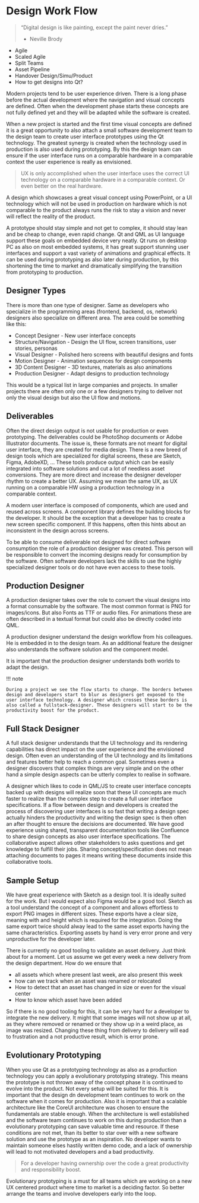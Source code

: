 # Design Work Flow

> “Digital design is like painting, except the paint never dries.”
> - Neville Brody

* Agile
* Scaled Agile
* Split Teams
* Asset Pipeline
* Handover Design/Simu/Product
* How to get designs into Qt?

Modern projects tend to be user experience driven. There is a long phase before the actual development where the navigation and visual concepts are defined. Often when the development phase starts these concepts are not fully defined yet and they will be adapted while the software is created.

When a new project is started and the first time visual concepts are defined it is a great opportunity to also attach a small software development team to the design team to create user interface prototypes using the Qt technology. The greatest synergy is created when the technology used in production is also used during prototyping. By this the design team can ensure if the user interface runs on a comparable hardware in a comparable context the user experience is really as envisioned.

> UX is only accomplished when the user interface uses the correct UI technology on a comparable hardware in a comparable context. Or even better on the real hardware.

A design which showcases a great visual concept using PowerPoint, or a UI technology which will not be used in production on hardware which is not comparable to the product always runs the risk to stay a vision and never will reflect the reality of the product.

A prototype should stay simple and not get to complex, it should stay lean and be cheap to change, even rapid change. Qt and QML as UI language support these goals on embedded device very neatly. Qt runs on desktop PC as also on most embedded systems, it has great support stunning user interfaces and support a vast variety of animations and graphical effects. It can be used during prototyping as also later during production, by this shortening the time to market and dramatically simplifying the transition from prototyping to production.

## Designer Types

There is more than one type of designer. Same as developers who specialize in the programming areas (frontend, backend, os, network) designers also specialize on different area. The area could be something like this:

* Concept Designer - New user interface concepts
* Structure/Navigation - Design the UI flow, screen transitions, user stories, personas
* Visual Designer - Polished hero screens with beautiful designs and fonts
* Motion Designer - Animation sequences for design components
* 3D Content Designer - 3D textures, materials as also animations
* Production Designer - Adapt designs to production technology

This would be a typical list in large companies and projects. In smaller projects there are often only one or a few designers trying to deliver not only the visual design but also the UI flow and motions.

## Deliverables

Often the direct design output is not usable for production or even prototyping. The deliverables could be PhotoShop documents or Adobe Illustrator documents. The issue is, these formats are not meant for digital user interface, they are created for media design. There is a new breed of design tools which are specialized for digital screens, these are Sketch, Figma, AdobeXD, ... These tools produce output which can be easily integrated into software solutions and cut a lot of needless asset conversions. They are more direct and increase the designer developer rhythm to create a better UX. Assuming we mean the same UX, as UX running on a comparable HW using a production technology in a comparable context.

A modern user interface is composed of components, which are used and reused across screens. A component library defines the building blocks for the developer. It should be the exception that a developer has to create a new screen specific component. If this happens, often this hints about an inconsistent in the design across screens.

To be able to consume deliverable not designed for direct software consumption the role of a production designer was created. This person will be responsible to convert the incoming designs ready for consumption by the software. Often software developers lack the skills to use the highly specialized designer tools or do not have even access to these tools.


## Production Designer

A production designer takes over the role to convert the visual designs into a format consumable by the software. The most common format is PNG for images/icons. But also Fonts as TTF or audio files. For animations these are often described in a textual format but could also be directly coded into QML.

A production designer understand the design workflow from his colleagues. He is embedded in to the design team. As an additional feature the designer also understands the software solution and the component model.

It is important that the production designer understands both worlds to adapt the design.

!!! note

    During a project we see the flow starts to change. The borders between design and developers start to blur as designers get exposed to the user interface technology. A designer which crosses these borders is also called a fullstack-designer. These designers will start to be the productivity boost for the product.

## Full Stack Designer

A full stack designer understands that the UI technology and its rendering capabilities has direct impact on the user experience and the envisioned design. Often even an understanding of the UI technology and its limitations and features better help to reach a common goal. Sometimes even a designer discovers that complex things are very simple and on the other hand a simple design aspects can be utterly complex to realise in software.

A designer which likes to code in QML/JS to create user interface concepts backed up with designs will realize soon that these UI concepts are much faster to realize than the complex step to create a full user interface specifications. If a flow between design and developers is created the process of discovering user interfaces is so fast that writing a design spec actually hinders the productivity and writing the design spec is then often an after thought to ensure the decisions are documented. We have good experience using shared, transparent documentation tools like Confluence to share design concepts as also user interface specifications. The collaborative aspect allows other stakeholders to asks questions and get knowledge to fulfill their jobs. Sharing concept/specification does not mean attaching documents to pages it means writing these documents inside this collaborative tools.

## Sample Setup

We have great experience with Sketch as a design tool. It is ideally suited for the work. But I would expect also Figma would be a good tool. Sketch as a tool understand the concept of a component and allows effortless to export PNG images in different sizes. These exports have a clear size, meaning with and height which is required for the integration. Doing the same export twice should alway lead to the same asset exports having the same characteristics. Exporting assets by hand is very error prone and very unproductive for the developer later.

There is currently no good tooling to validate an asset delivery. Just think about for a moment. Let us assume we get every week a new delivery from the design department. How do we ensure that

- all assets which where present last week, are also present this week
- how can we track when an asset was renamed or relocated
- How to detect that an asset has changed in size or even for the visual center
- How to know which asset have been added

So if there is no good tooling for this, it can be very hard for a developer to integrate the new delivery. It might that some images will not show up at all, as they where removed or renamed or they show up in a weird place, as image was resized. Changing these thing from delivery to delivery will ead to frustration and a not productive result, which is error prone.


## Evolutionary Prototyping

When you use Qt as a prototyping technology as also as a production technology you can apply a evolutionary prototyping strategy. This means the prototype is not thrown away of the concept phase it is continued to evolve into the product. Not every setup will be suited for this. It is important that the design dn development team continues to work on the software when it comes for production. Also it is important that a scalable architecture like the CoreUI architecture was chosen to ensure the fundamentals are stable enough. When the architecture is well established and the software team continues to work on this during production than a evolutionary prototyping can save valuable time and resource. If these conditions are not met, than its better to star over with a new software solution and use the prototype as an inspiration. No developer wants to maintain someone elses hastily written demo code, and a lack of ownership will lead to not motivated developers and a bad productivity.

> For a developer having ownership over the code a great productivity and responsibility boost.

Evolutionary prototyping is a must for all teams which are working on a new UX centered product where time to market is a deciding factor. So better arrange the teams and involve developers early into the loop.